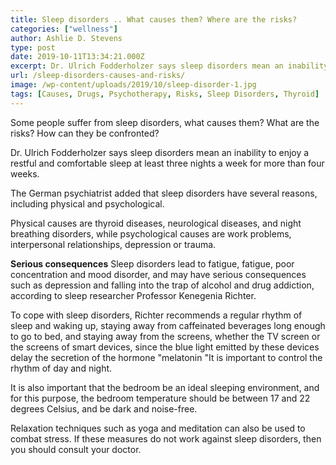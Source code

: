 ```yaml
---
title: Sleep disorders .. What causes them? Where are the risks?
categories: ["wellness"]
author: Ashlie D. Stevens
type: post
date: 2019-10-11T13:34:21.000Z
excerpt: Dr. Ulrich Fodderholzer says sleep disorders mean an inability to enjoy a restful and comfortable sleep at least three nights a week for more than four weeks.
url: /sleep-disorders-causes-and-risks/
image: /wp-content/uploads/2019/10/sleep-disorder-1.jpg
tags: [Causes, Drugs, Psychotherapy, Risks, Sleep Disorders, Thyroid]
---
```


Some people suffer from sleep disorders, what causes them? What are the risks? How can they be confronted?

Dr. Ulrich Fodderholzer says sleep disorders mean an inability to enjoy a restful and comfortable sleep at least three nights a week for more than four weeks.

The German psychiatrist added that sleep disorders have several reasons, including physical and psychological.

Physical causes are thyroid diseases, neurological diseases, and night breathing disorders, while psychological causes are work problems, interpersonal relationships, depression or trauma.

**Serious consequences** Sleep disorders lead to fatigue, fatigue, poor concentration and mood disorder, and may have serious consequences such as depression and falling into the trap of alcohol and drug addiction, according to sleep researcher Professor Kenegenia Richter.

To cope with sleep disorders, Richter recommends a regular rhythm of sleep and waking up, staying away from caffeinated beverages long enough to go to bed, and staying away from the screens, whether the TV screen or the screens of smart devices, since the blue light emitted by these devices delay the secretion of the hormone "melatonin "It is important to control the rhythm of day and night.

It is also important that the bedroom be an ideal sleeping environment, and for this purpose, the bedroom temperature should be between 17 and 22 degrees Celsius, and be dark and noise-free.

Relaxation techniques such as yoga and meditation can also be used to combat stress. If these measures do not work against sleep disorders, then you should consult your doctor.
